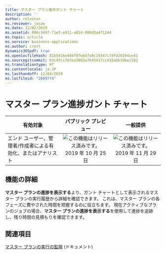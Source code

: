 ```yaml
---
title: マスター プラン進捗ガント チャート
description: ''
author: relnotes
ms.reviewer: josaw
ms.date: 12/02/2019
ms.assetid: 896c3497-71e3-e911-a814-000d3a4f1244
ms.topic: article
ms.service: business-applications
ms.author: crytt
dynamics365pdf: true
ms.openlocfilehash: 81b5416e4d4f07e847a8c19347c78fd29294ce41
ms.sourcegitcommit: b3c4fcc7b7ea3803a7643417cc415abb10be1182
ms.translationtype: HT
ms.contentlocale: ja-JP
ms.lasthandoff: 12/04/2019
ms.locfileid: "2889774"
---
```

# <a name="master-planning-progress-gantt-chart"></a>マスター プラン進捗ガント チャート


| 有効対象    |  パブリック プレビュー | 一般提供 | 
| ---------- | :----------: |:----------: |
|エンド ユーザー、管理者/作成者による有効化、またはアナリスト|![この機能はリリース済みです。](/dynamics365-release-plan/media/green-checkmark.png "この機能はリリース済みです。") 2019 年 10 月 25 日| ![この機能はリリース済みです。](/dynamics365-release-plan/media/green-checkmark.png "この機能はリリース済みです。") 2019 年 11 月 29 日|






## <a name="feature-details"></a>機能の詳細
<!--feature detail start -->
**マスター プランの進捗を表示する**より、ガント チャートとして表示されるマスター プランの実行履歴から詳細を確認できます。 これは、マスター プランの各フェーズに費やされた時間を把握するのに役立ちます。 現在アクティブなプランのジョブの場合、**マスター プランの進捗を表示する**を使用して進捗を追跡し、残り時間の見積もりを確認できます。
<!--feature detail end -->










## <a name="see-also"></a>関連項目

[マスター プランの実行の監視](https://docs.microsoft.com/dynamics365/unified-operations/supply-chain/master-planning/tasks/monitor-master-planning-run) (ドキュメント)
